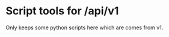 Script tools for /api/v1
========================

Only keeps some python scripts here which are comes from v1.